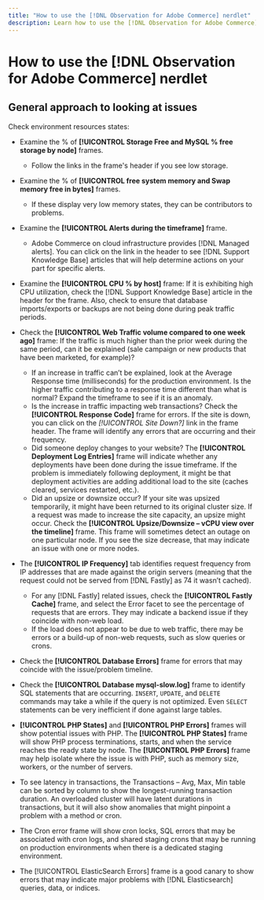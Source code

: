 ```yaml
---
title: "How to use the [!DNL Observation for Adobe Commerce] nerdlet"
description: Learn how to use the [!DNL Observation for Adobe Commerce] nerdlet.
---
```

# How to use the [!DNL Observation for Adobe Commerce] nerdlet

## General approach to looking at issues

Check environment resources states:

* Examine the % of **[!UICONTROL Storage Free and MySQL % free storage by node]** frames.

  * Follow the links in the frame's header if you see low storage.

* Examine the % of **[!UICONTROL free system memory and Swap memory free in bytes]** frames.

  * If these display very low memory states, they can be contributors to problems.

* Examine the **[!UICONTROL Alerts during the timeframe]** frame.

  * Adobe Commerce on cloud infrastructure provides [!DNL Managed alerts]. You can click on the link in the header to see [!DNL Support Knowledge Base] articles that will help determine actions on your part for specific alerts.

* Examine the **[!UICONTROL CPU % by host]** frame: If it is exhibiting high CPU utilization, check the [!DNL Support Knowledge Base] article in the header for the frame. Also, check to ensure that database imports/exports or backups are not being done during peak traffic periods.

* Check the **[!UICONTROL Web Traffic volume compared to one week ago]** frame: If the traffic is much higher than the prior week during the same period, can it be explained (sale campaign or new products that have been marketed, for example)?
  * If an increase in traffic can’t be explained, look at the Average Response time (milliseconds) for the production environment. Is the higher traffic contributing to a response time different than what is normal? Expand the timeframe to see if it is an anomaly.
  * Is the increase in traffic impacting web transactions? Check the **[!UICONTROL Response Code]** frame for errors. If the site is down, you can click on the *[!UICONTROL Site Down?]* link in the frame header. The frame will identify any errors that are occurring and their frequency.
  * Did someone deploy changes to your website? The **[!UICONTROL Deployment Log Entries]** frame will indicate whether any deployments have been done during the issue timeframe. If the problem is immediately following deployment, it might be that deployment activities are adding additional load to the site (caches cleared, services restarted, etc.).
  * Did an upsize or downsize occur? If your site was upsized temporarily, it might have been returned to its original cluster size. If a request was made to increase the site capacity, an upsize might occur. Check the **[!UICONTROL Upsize/Downsize – vCPU view over the timeline]** frame. This frame will sometimes detect an outage on one particular node. If you see the size decrease, that may indicate an issue with one or more nodes.
  
* The **[!UICONTROL IP Frequency]** tab identifies request frequency from IP addresses that are made against the origin servers (meaning that the request could not be served from [!DNL Fastly] as 74 it wasn’t cached).

  * For any [!DNL Fastly] related issues, check the **[!UICONTROL Fastly Cache]** frame, and select the Error facet to see the percentage of requests that are errors. They may indicate a backend issue if they coincide with non-web load.
  * If the load does not appear to be due to web traffic, there may be errors or a build-up of non-web requests, such as slow queries or crons.

* Check the **[!UICONTROL Database Errors]** frame for errors that may coincide with the issue/problem timeline. 
* Check the **[!UICONTROL Database mysql-slow.log]** frame to identify SQL statements that are occurring. `INSERT`, `UPDATE`, and `DELETE` commands may take a while if the query is not optimized. Even `SELECT` statements can be very inefficient if done against large tables.
* **[!UICONTROL PHP States]** and **[!UICONTROL PHP Errors]** frames will show potential issues with PHP. The **[!UICONTROL PHP States]** frame will show PHP process terminations, starts, and when the service reaches the ready state by node. The **[!UICONTROL PHP Errors]** frame may help isolate where the issue is with PHP, such as memory size, workers, or the number of servers.
* To see latency in transactions, the Transactions – Avg, Max, Min table can be sorted by column to show the longest-running transaction duration. An overloaded cluster will have latent durations in transactions, but it will also show anomalies that might pinpoint a problem with a method or cron.
* The Cron error frame will show cron locks, SQL errors that may be associated with cron logs, and shared staging crons that may be running on production environments when there is a dedicated staging environment.
* The [!UICONTROL ElasticSearch Errors] frame is a good canary to show errors that may indicate major problems with [!DNL Elasticsearch] queries, data, or indices.




